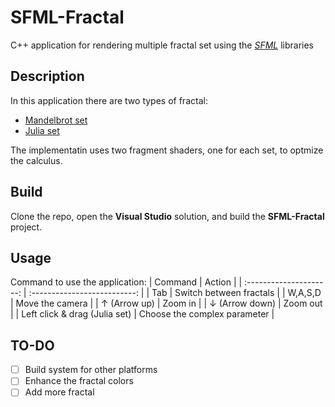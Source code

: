# SFML-Fractal

C++ application for rendering multiple fractal set using the [*SFML*](https://www.sfml-dev.org/index.php) libraries

## Description

In this application there are two types of fractal:

* [Mandelbrot set](https://en.wikipedia.org/wiki/Mandelbrot_set)
* [Julia set](https://en.wikipedia.org/wiki/Julia_set)

The implementatin uses two fragment shaders, one for each set, to optmize the calculus.

## Build

Clone the repo, open the **Visual Studio** solution, and build the **SFML-Fractal** project. 

## Usage

Command to use the application:
| Command                          | Action                       |
| :---------------------:          | :--------------------------: |
| Tab                              | Switch between fractals      |
| W,A,S,D                          | Move the camera              |
| &uarr; (Arrow up)                | Zoom in                      |
| &darr; (Arrow down)              | Zoom out                     |
| Left click & drag (Julia set)    | Choose the complex parameter |

## TO-DO
- [ ] Build system for other platforms
- [ ] Enhance the fractal colors
- [ ] Add more fractal